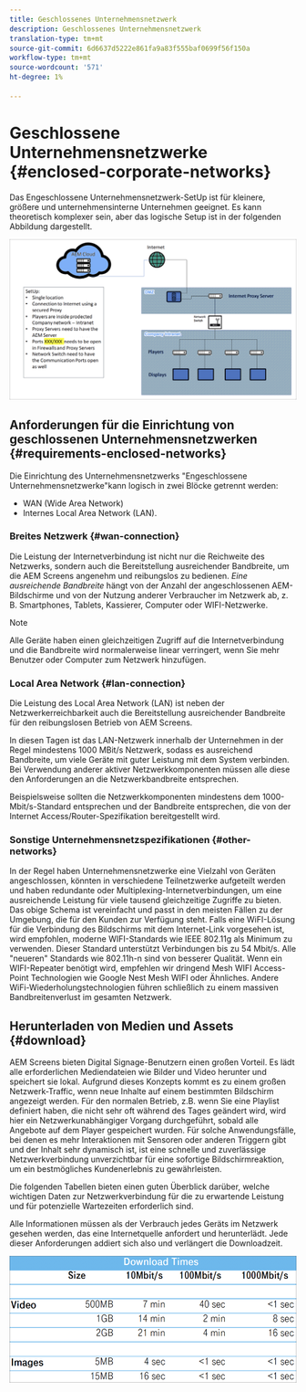 ```yaml
---
title: Geschlossenes Unternehmensnetzwerk
description: Geschlossenes Unternehmensnetzwerk
translation-type: tm+mt
source-git-commit: 6d6637d5222e861fa9a83f555baf0699f56f150a
workflow-type: tm+mt
source-wordcount: '571'
ht-degree: 1%

---
```



# Geschlossene Unternehmensnetzwerke {#enclosed-corporate-networks}

Das Engeschlossene Unternehmensnetzwerk-SetUp ist für kleinere, größere und unternehmensinterne Unternehmen geeignet. Es kann theoretisch komplexer sein, aber das logische Setup ist in der folgenden Abbildung dargestellt.

![](/help/using/assets/enclosed-network-1.png)

## Anforderungen für die Einrichtung von geschlossenen Unternehmensnetzwerken {#requirements-enclosed-networks}

Die Einrichtung des Unternehmensnetzwerks &quot;Engeschlossene Unternehmensnetzwerke&quot;kann logisch in zwei Blöcke getrennt werden:

* WAN (Wide Area Network)
* Internes Local Area Network (LAN).

### Breites Netzwerk {#wan-connection}

Die Leistung der Internetverbindung ist nicht nur die Reichweite des Netzwerks, sondern auch die Bereitstellung ausreichender Bandbreite, um die AEM Screens angenehm und reibungslos zu bedienen.
*Eine ausreichende Bandbreite* hängt von der Anzahl der angeschlossenen AEM-Bildschirme und von der Nutzung anderer Verbraucher im Netzwerk ab, z. B. Smartphones, Tablets, Kassierer, Computer oder WIFI-Netzwerke.

>[!NOTE]
>Alle Geräte haben einen gleichzeitigen Zugriff auf die Internetverbindung und die Bandbreite wird normalerweise linear verringert, wenn Sie mehr Benutzer oder Computer zum Netzwerk hinzufügen.

### Local Area Network {#lan-connection}

Die Leistung des Local Area Network (LAN) ist neben der Netzwerkerreichbarkeit auch die Bereitstellung ausreichender Bandbreite für den reibungslosen Betrieb von AEM Screens.

In diesen Tagen ist das LAN-Netzwerk innerhalb der Unternehmen in der Regel mindestens 1000 MBit/s Netzwerk, sodass es ausreichend Bandbreite, um viele Geräte mit guter Leistung mit dem System verbinden. Bei Verwendung anderer aktiver Netzwerkkomponenten müssen alle diese den Anforderungen an die Netzwerkbandbreite entsprechen.

Beispielsweise sollten die Netzwerkkomponenten mindestens dem 1000-Mbit/s-Standard entsprechen und der Bandbreite entsprechen, die von der Internet Access/Router-Spezifikation bereitgestellt wird.

### Sonstige Unternehmensnetzspezifikationen {#other-networks}

In der Regel haben Unternehmensnetzwerke eine Vielzahl von Geräten angeschlossen, könnten in verschiedene Teilnetzwerke aufgeteilt werden und haben redundante oder Multiplexing-Internetverbindungen, um eine ausreichende Leistung für viele tausend gleichzeitige Zugriffe zu bieten.
Das obige Schema ist vereinfacht und passt in den meisten Fällen zu der Umgebung, die für den Kunden zur Verfügung steht.
Falls eine WiFI-Lösung für die Verbindung des Bildschirms mit dem Internet-Link vorgesehen ist, wird empfohlen, moderne WIFI-Standards wie IEEE 802.11g als Minimum zu verwenden. Dieser Standard unterstützt Verbindungen bis zu 54 Mbit/s. Alle &quot;neueren&quot; Standards wie 802.11h-n sind von besserer Qualität. Wenn ein WIFI-Repeater benötigt wird, empfehlen wir dringend Mesh WIFI Access-Point Technologien wie Google Nest Mesh WIFI oder Ähnliches.
Andere WiFi-Wiederholungstechnologien führen schließlich zu einem massiven Bandbreitenverlust im gesamten Netzwerk.

## Herunterladen von Medien und Assets {#download}

AEM Screens bieten Digital Signage-Benutzern einen großen Vorteil. Es lädt alle erforderlichen Mediendateien wie Bilder und Video herunter und speichert sie lokal. Aufgrund dieses Konzepts kommt es zu einem großen Netzwerk-Traffic, wenn neue Inhalte auf einem bestimmten Bildschirm angezeigt werden.
Für den normalen Betrieb, z.B. wenn Sie eine Playlist definiert haben, die nicht sehr oft während des Tages geändert wird, wird hier ein Netzwerkunabhängiger Vorgang durchgeführt, sobald alle Angebote auf dem Player gespeichert wurden. Für solche Anwendungsfälle, bei denen es mehr Interaktionen mit Sensoren oder anderen Triggern gibt und der Inhalt sehr dynamisch ist, ist eine schnelle und zuverlässige Netzwerkverbindung unverzichtbar für eine sofortige Bildschirmreaktion, um ein bestmögliches Kundenerlebnis zu gewährleisten.

Die folgenden Tabellen bieten einen guten Überblick darüber, welche wichtigen Daten zur Netzwerkverbindung für die zu erwartende Leistung und für potenzielle Wartezeiten erforderlich sind.

Alle Informationen müssen als der Verbrauch jedes Geräts im Netzwerk gesehen werden, das eine Internetquelle anfordert und herunterlädt. Jede dieser Anforderungen addiert sich also und verlängert die Downloadzeit.

![](/help/using/assets/enclosed-network-download.png)